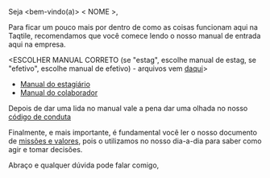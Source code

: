 Seja <bem-vindo(a)> < NOME >, 

Para ficar um pouco mais por dentro de como as coisas funcionam aqui na Taqtile, recomendamos que você comece lendo o nosso manual de entrada aqui na empresa.

<ESCOLHER MANUAL CORRETO (se "estag", escolhe manual de estag, se "efetivo", escolhe manual de efetivo) - arquivos vem [daqui](https://drive.google.com/drive/u/0/folders/0B5lrQ-1Squ_5fkhNMGZOWERXNjR6LWtkZi1TSk03ellqUWxBUVZRYkhWd3YtODB4TE9FZUU)>

- [Manual do estagiário](https://drive.google.com/file/d/1c-BONhSEKO3O85vt9m0o_seq7jodTALV/view?usp=sharing)
- [Manual do colaborador](https://drive.google.com/file/d/0B5lrQ-1Squ_5UHA3bVZjcGNRUnM/view?usp=sharing)

Depois de dar uma lida no manual vale a pena dar uma olhada no nosso [código de conduta](https://drive.google.com/open?id=1oJf4nwEsf7hzJ2Qa_pf4iiR_s1mcyL9-)

Finalmente, e mais importante, é fundamental você ler o nosso documento de [missões e valores](https://drive.google.com/open?id=0B9RzSAnw_m5-cTB4UWdueUhjMW8), pois o utilizamos no nosso dia-a-dia para saber como agir e tomar decisões.

Abraço e qualquer dúvida pode falar comigo,
<SEU NOME>
